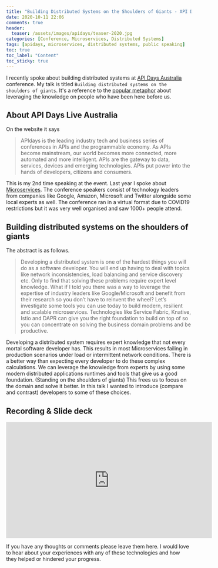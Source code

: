 ```yaml
---
title: "Building Distributed Systems on the Shoulders of Giants - API Days Live, Australia 2020"
date: 2020-10-11 22:06
comments: true
header:
  teaser: /assets/images/apidays/teaser-2020.jpg
categories: [Conference, Microservices, Distributed Systems]
tags: [apidays, microservices, distributed systems, public speaking]
toc: true
toc_label: "Content"
toc_sticky: true
---
```

I recently spoke about building distributed systems at [API Days Australia](https://www.apidays.co/australia/) conference. My talk is titled `Building distributed systems on the shoulders of giants`. It's a reference to the [popular metaphor](https://en.wikipedia.org/wiki/Standing_on_the_shoulders_of_giants) about leveraging the knowledge on people who have been here before us.

## About API Days Live Australia

On the website it says
> APIdays is the leading industry tech and business series of conferences in APIs and the programmable economy. As APIs become mainstream, our world becomes more connected, more automated and more intelligent. APIs are the gateway to data, services, devices and emerging technologies. APIs put power into the hands of developers, citizens and consumers. 

This is my 2nd time speaking at the event. Last year I spoke about [Microservices](https://dasith.me/2019/09/07/upcoming-talk-at-apidays/). The conference speakers consist of technology leaders from companies like Google, Amazon, Microsoft and Twitter alongside some local experts as well. The conference ran in a virtual format due to COVID19 restrictions but it was very well organised and saw 1000+ people attend.

## Building distributed systems on the shoulders of giants

The abstract is as follows.

> Developing a distributed system is one of the hardest things you will do as a software developer. You will end up having to deal with topics like network inconsistencies, load balancing and service discovery etc. Only to find that solving these problems require expert level knowledge. What if I told you there was a way to leverage the expertise of industry leaders like Google/Microsoft and benefit from their research so you don’t have to reinvent the wheel? Let’s investigate some tools you can use today to build modern, resilient and scalable microservices. Technologies like Service Fabric, Knative, Istio and DAPR can give you the right foundation to build on top of so you can concentrate on solving the business domain problems and be productive.

Developing a distributed system requires expert knowledge that not every mortal software developer has. This results in most Microservices failing in production scenarios under load or intermittent network conditions. There is a better way than expecting every developer to do these complex calculations. We can leverage the knowledge from experts by using some modern distributed applications runtimes and tools that give us a good foundation. (Standing on the shoulders of giants) This frees us to focus on the domain and solve it better. In this talk I wanted to introduce (compare and contrast) developers to some of these choices.

## Recording & Slide deck

<iframe width="560" height="315" src="https://www.youtube.com/embed/rctYpZqIT2Y" frameborder="0" allow="accelerometer; autoplay; clipboard-write; encrypted-media; gyroscope; picture-in-picture" allowfullscreen></iframe>

<br />

<script async class="speakerdeck-embed" data-id="5bd3880097404aa18512ab9ba29ba6bd" data-ratio="1.77777777777778" src="//speakerdeck.com/assets/embed.js"></script>


If you have any thoughts or comments please leave them here. I would love to hear about your experiences with any of these technologies and how they helped or hindered your progress.